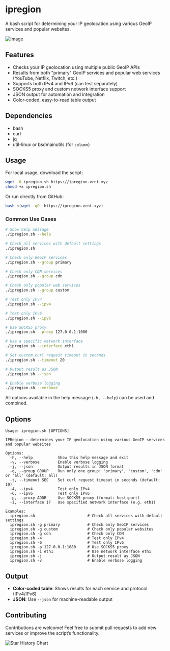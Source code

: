 # ipregion

A bash script for determining your IP geolocation using various GeoIP services and popular websites.

![image](https://i.imgur.com/Dt7wWx4.png)

## Features

- Checks your IP geolocation using multiple public GeoIP APIs
- Results from both "primary" GeoIP services and popular web services (YouTube, Netflix, Twitch, etc.)
- Supports both IPv4 and IPv6 (can test separately)
- SOCKS5 proxy and custom network interface support
- JSON output for automation and integration
- Color-coded, easy-to-read table output

## Dependencies

- bash
- curl
- jq
- util-linux or bsdmainutils (for `column`)

## Usage

For local usage, download the script:

```bash
wget -O ipregion.sh https://ipregion.vrnt.xyz
chmod +x ipregion.sh
```

Or run directly from GitHub:

```bash
bash <(wget -qO- https://ipregion.vrnt.xyz)
```

### Common Use Cases

```bash
# Show help message
./ipregion.sh --help

# Check all services with default settings
./ipregion.sh

# Check only GeoIP services
./ipregion.sh --group primary

# Check only CDN services
./ipregion.sh --group cdn

# Check only popular web services
./ipregion.sh --group custom

# Test only IPv4
./ipregion.sh --ipv4

# Test only IPv6
./ipregion.sh --ipv6

# Use SOCKS5 proxy
./ipregion.sh --proxy 127.0.0.1:1080

# Use a specific network interface
./ipregion.sh --interface eth1

# Set custom curl request timeout in seconds
./ipregion.sh --timeout 20

# Output result as JSON
./ipregion.sh --json

# Enable verbose logging
./ipregion.sh --verbose
```

All options available in the help message (`-h, --help`) can be used and combined.

## Options

```
Usage: ipregion.sh [OPTIONS]

IPRegion — determines your IP geolocation using various GeoIP services and popular websites

Options:
  -h, --help           Show this help message and exit
  -v, --verbose        Enable verbose logging
  -j, --json           Output results in JSON format
  -g, --group GROUP    Run only one group: 'primary', 'custom', 'cdn' or 'all' (default: all)
  -t, --timeout SEC    Set curl request timeout in seconds (default: 10)
  -4, --ipv4           Test only IPv4
  -6, --ipv6           Test only IPv6
  -p, --proxy ADDR     Use SOCKS5 proxy (format: host:port)
  -i, --interface IF   Use specified network interface (e.g. eth1)

Examples:
  ipregion.sh                       # Check all services with default settings
  ipregion.sh -g primary            # Check only GeoIP services
  ipregion.sh -g custom             # Check only popular websites
  ipregion.sh -g cdn                # Check only CDN
  ipregion.sh -4                    # Test only IPv4
  ipregion.sh -6                    # Test only IPv6
  ipregion.sh -p 127.0.0.1:1080     # Use SOCKS5 proxy
  ipregion.sh -i eth1               # Use network interface eth1
  ipregion.sh -j                    # Output result as JSON
  ipregion.sh -v                    # Enable verbose logging
```

## Output

- **Color-coded table**: Shows results for each service and protocol (IPv4/IPv6)
- **JSON**: Use `--json` for machine-readable output

## Contributing

Contributions are welcome! Feel free to submit pull requests to add new services or improve the script’s functionality.

![Star History Chart](https://api.star-history.com/svg?repos=vernette/ipregion&type=Date)
